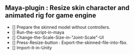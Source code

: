 ## Maya-plugin : Resize skin character and animated rig for game engine
- [] Prepare the skinned model without controllers.
- [] Run-the-script-in-maya
- [] Change-the-Scale-Size-in-"Joint-Scale"-UI
- [] Press-Resize-button
: Export-the-skinned-file-into-fbx.
- [] Import-it-in-Unity
